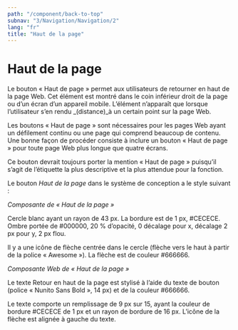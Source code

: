 ```yaml
---
path: "/component/back-to-top"
subnav: "3/Navigation/Navigation/2"
lang: "fr"
title: "Haut de la page"
---
```



# Haut de la page

Le bouton « Haut de page » permet aux utilisateurs de retourner en haut de la page Web. Cet élément est montré dans le coin inférieur droit de la page ou d’un écran d’un appareil mobile. L’élément n’apparaît que lorsque l’utilisateur s’en rendu _(distance)_à un certain point sur la page Web.

Les boutons « Haut de page » sont nécessaires pour les pages Web ayant un défilement continu ou une page qui comprend beaucoup de contenu. Une bonne façon de procéder consiste à inclure un bouton « Haut de page » pour toute page Web plus longue que quatre écrans.

Ce bouton devrait toujours porter la mention « Haut de page » puisqu’il s’agit de l’étiquette la plus descriptive et la plus attendue pour la fonction.

Le bouton _Haut de la page_ dans le système de conception a le style suivant :

*Composante de « Haut de la page »*

Cercle blanc ayant un rayon de 43 px. La bordure est de 1 px, #CECECE. Ombre portée de #000000, 20 % d’opacité, 0 décalage pour x, décalage 2 px pour y, 2 px flou.

Il y a une icône de flèche centrée dans le cercle (flèche vers le haut à partir de la police « Awesome »). La flèche est de couleur #666666.

*Composante Web de « Haut de la page »*

Le texte Retour en haut de la page est stylisé à l’aide du texte de bouton (police « Nunito Sans Bold », 14 px) et de la couleur #666666.

Le texte comporte un remplissage de 9 px sur 15, ayant la couleur de bordure #CECECE de 1 px et un rayon de bordure de 16 px. L’icône de la flèche est alignée à gauche du texte.
